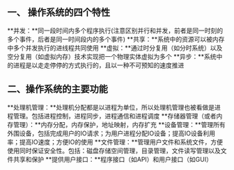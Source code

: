 ## 一、 操作系统的四个特性

**并发：**同一段时间内多个程序执行(注意区别并行和并发，前者是同一时刻的多个事件，后者是同一时间段内的多个事件)
**共享：**系统中的资源可以被内存中多个并发执行的进线程共同使用
**虚拟：**通过时分复用（如分时系统）以及空分复用（如虚拟内存）技术实现把一个物理实体虚拟为多个
**异步：**系统中的进程是以走走停停的方式执行的，且以一种不可预知的速度推进

## 二、操作系统的主要功能

**处理机管理：**处理机分配都是以进程为单位，所以处理机管理也被看做是进程管理。包括进程控制，进程同步，进程通信和进程调度
**存储器管理（或者内存管理）：**内存分配，内存保护，地址映射，内存扩充
**设备管理：**管理所有外围设备，包括完成用户的IO请求；为用户进程分配IO设备；提高IO设备利用率；提高IO速度；方便IO的使用
**文件管理：**管理用户文件和系统文件，方便使用同时保证安全性。包括：磁盘存储空间管理，目录管理，文件读写管理以及文件共享和保护
**提供用户接口：**程序接口（如API）和用户接口（如GUI）